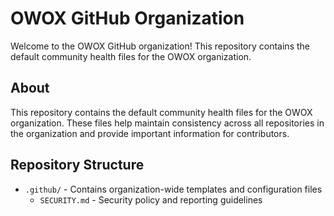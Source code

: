 # OWOX GitHub Organization

Welcome to the OWOX GitHub organization! This repository contains the default community health files for the OWOX organization.

## About

This repository contains the default community health files for the OWOX organization. These files help maintain consistency across all repositories in the organization and provide important information for contributors.

## Repository Structure

- `.github/` - Contains organization-wide templates and configuration files
  - `SECURITY.md` - Security policy and reporting guidelines
